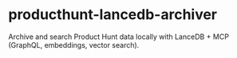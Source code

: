 # producthunt-lancedb-archiver
Archive and search Product Hunt data locally with LanceDB + MCP (GraphQL, embeddings, vector search).
